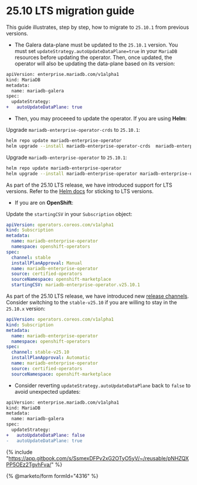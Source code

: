 # 25.10 LTS migration guide

This guide illustrates, step by step, how to migrate to `25.10.1` from previous versions. 

- The Galera data-plane must be updated to the `25.10.1` version. You must set `updateStrategy.autoUpdateDataPlane=true` in your `MariaDB` resources before updating the operator. Then, once updated, the operator will also be updating the data-plane based on its version:
```diff
apiVersion: enterprise.mariadb.com/v1alpha1
kind: MariaDB
metadata:
  name: mariadb-galera
spec:
  updateStrategy:
+   autoUpdateDataPlane: true
```

- Then, you may proceeed to update the operator. If you are using __Helm__:

Upgrade `mariadb-enterprise-operator-crds` to `25.10.1`:
```bash
helm repo update mariadb-enterprise-operator
helm upgrade --install mariadb-enterprise-operator-crds  mariadb-enterprise-operator/mariadb-enterprise-operator-crds --version 25.10.1
```

Upgrade `mariadb-enterprise-operator` to `25.10.1`:
```bash 
helm repo update mariadb-enterprise-operator
helm upgrade --install mariadb-enterprise-operator mariadb-enterprise-operator/mariadb-enterprise-operator --version 25.10.1
```

As part of the 25.10 LTS release, we have introduced support for LTS versions. Refer to the [Helm docs](https://mariadb.com/docs/tools/mariadb-enterprise-operator/installation/helm#long-term-support-versions) for sticking to LTS versions.

- If you are on __OpenShift__:


Update the `startingCSV` in your `Subscription` object:
```yaml
apiVersion: operators.coreos.com/v1alpha1
kind: Subscription
metadata:
  name: mariadb-enterprise-operator
  namespace: openshift-operators
spec:
  channel: stable
  installPlanApproval: Manual
  name: mariadb-enterprise-operator
  source: certified-operators
  sourceNamespace: openshift-marketplace
  startingCSV: mariadb-enterprise-operator.v25.10.1
``` 

As part of the 25.10 LTS release, we have introduced new [release channels](https://mariadb.com/docs/tools/mariadb-enterprise-operator/installation/openshift#release-channels). Consider switching to the `stable-v25.10` if you are willing to stay in the `25.10.x` version:

```yaml
apiVersion: operators.coreos.com/v1alpha1
kind: Subscription
metadata:
  name: mariadb-enterprise-operator
  namespace: openshift-operators
spec:
  channel: stable-v25.10
  installPlanApproval: Automatic
  name: mariadb-enterprise-operator
  source: certified-operators
  sourceNamespace: openshift-marketplace
``` 

- Consider reverting `updateStrategy.autoUpdateDataPlane` back to `false` to avoid unexpected updates:

```diff
apiVersion: enterprise.mariadb.com/v1alpha1
kind: MariaDB
metadata:
  name: mariadb-galera
spec:
  updateStrategy:
+   autoUpdateDataPlane: false
-   autoUpdateDataPlane: true
```

{% include "https://app.gitbook.com/s/SsmexDFPv2xG2OTyO5yV/~/reusable/pNHZQXPP5OEz2TgvhFva/" %}


{% @marketo/form formId="4316" %}